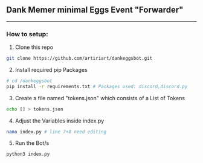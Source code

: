 ## Dank Memer minimal Eggs Event "Forwarder"

---

### How to setup:

1. Clone this repo

```bash
git clone https://github.com/artiriart/dankeggsbot.git
```

2. Install required pip Packages

```bash
# cd /dankeggsbot
pip install -r requirements.txt # Packages used: discord,discord.py
```

3. Create a file named "tokens.json" which consists of a List of Tokens

```bash
echo [] > tokens.json
```

4. Adjust the Variables inside index.py
```bash
nano index.py # line 7+8 need editing
```

5. Run the Bot/s

```bash
python3 index.py
```